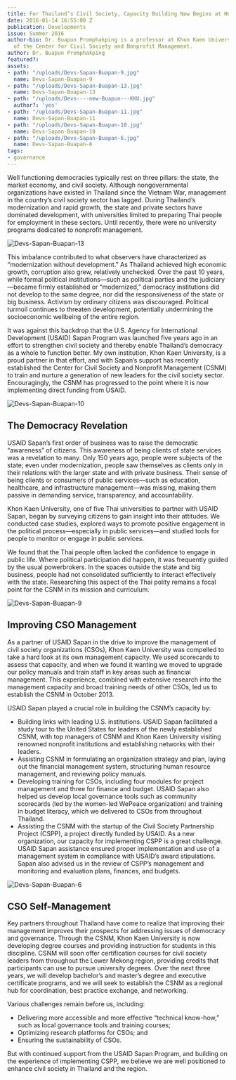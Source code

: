 ```yaml
---
title: For Thailand’s Civil Society, Capacity Building Now Begins at Home
date: 2016-01-14 16:55:00 Z
publication: Developments
issue: Summer 2016
author-bio: Dr. Buapun Promphakping is a professor at Khon Kaen University and director
  of the Center for Civil Society and Nonprofit Management.
author: Dr. Buapun Promphakping
featured?: 
assets:
- path: "/uploads/Devs-Sapan-Buapan-9.jpg"
  name: Devs-Sapan-Buapan-9
- path: "/uploads/Devs-Sapan-Buapan-13.jpg"
  name: Devs-Sapan-Buapan-13
- path: "/uploads/Devs----new-Buapun---KKU.jpg"
  author?: 'yes'
- path: "/uploads/Devs-Sapan-Buapan-11.jpg"
  name: Devs-Sapan-Buapan-11
- path: "/uploads/Devs-Sapan-Buapan-10.jpg"
  name: Devs-Sapan-Buapan-10
- path: "/uploads/Devs-Sapan-Buapan-6.jpg"
  name: Devs-Sapan-Buapan-6
tags:
- governance
---
```


Well functioning democracies typically rest on three pillars: the state, the market economy, and civil society. Although nongovernmental organizations have existed in Thailand since the Vietnam War, management in the country’s civil society sector has lagged. During Thailand’s modernization and rapid growth, the state and private sectors have dominated development, with universities limited to preparing Thai people for employment in these sectors. Until recently, there were no university programs dedicated to nonprofit management.





![Devs-Sapan-Buapan-13](/uploads/Devs-Sapan-Buapan-13.jpg) 

This imbalance contributed to what observers have characterized as “modernization without development.” As Thailand achieved high economic growth, corruption also grew, relatively unchecked. Over the past 10 years, while formal political institutions—such as political parties and the judiciary—became firmly established or “modernized,” democracy institutions did not develop to the same degree, nor did the responsiveness of the state or big business. Activism by ordinary citizens was discouraged. Political turmoil continues to threaten development, potentially undermining the socioeconomic wellbeing of the entire region.

It was against this backdrop that the U.S. Agency for International Development (USAID) Sapan Program was launched five years ago in an effort to strengthen civil society and thereby enable Thailand’s democracy as a whole to function better. My own institution, Khon Kaen University, is a proud partner in that effort, and with Sapan’s support has recently established the Center for Civil Society and Nonprofit Management (CSNM) to train and nurture a generation of new leaders for the civil society sector. Encouragingly, the CSNM has progressed to the point where it is now implementing direct funding from USAID.

![Devs-Sapan-Buapan-10](/uploads/Devs-Sapan-Buapan-10.jpg) 

## The Democracy Revelation

USAID Sapan’s first order of business was to raise the democratic “awareness” of citizens. This awareness of being clients of state services was a revelation to many. Only 150 years ago, people were subjects of the state; even under modernization, people saw themselves as clients only in their relations with the larger state and with private business. Their sense of being clients or consumers of public services—such as education, healthcare, and infrastructure management—was missing, making them passive in demanding service, transparency, and accountability.

Khon Kaen University, one of five Thai universities to partner with USAID Sapan, began by surveying citizens to gain insight into their attitudes. We conducted case studies, explored ways to promote positive engagement in the political process—especially in public services—and studied tools for people to monitor or engage in public services.

We found that the Thai people often lacked the confidence to engage in public life. Where political participation did happen, it was frequently guided by the usual powerbrokers. In the spaces outside the state and big business, people had not consolidated sufficiently to interact effectively with the state. Researching this aspect of the Thai polity remains a focal point for the CSNM in its mission and curriculum.

![Devs-Sapan-Buapan-9](/uploads/Devs-Sapan-Buapan-9.jpg) 

## Improving CSO Management 

As a partner of USAID Sapan in the drive to improve the management of civil society organizations (CSOs), Khon Kaen University was compelled to take a hard look at its own management capacity. We used scorecards to assess that capacity, and when we found it wanting we moved to upgrade our policy manuals and train staff in key areas such as financial management. This experience, combined with extensive research into the management capacity and broad training needs of other CSOs, led us to establish the CSNM in October 2013. 

USAID Sapan played a crucial role in building the CSNM’s capacity by:

* Building links with leading U.S. institutions. USAID Sapan facilitated a study tour to the United States for leaders of the newly established CSNM, with top managers of CSNM and Khon Kaen University visiting renowned nonprofit institutions and establishing networks with their leaders.
* Assisting CSNM in formulating an organization strategy and plan, laying out the financial management system, structuring human resource management, and reviewing policy manuals.
* Developing training for CSOs, including four modules for project management and three for finance and budget. USAID Sapan also helped us develop local governance tools such as community scorecards (led by the women-led WePeace organization) and training in budget literacy, which we delivered to CSOs from throughout Thailand.
* Assisting the CSNM with the startup of the Civil Society Partnership Project (CSPP), a project directly funded by USAID. As a new organization, our capacity for implementing CSPP is a great challenge. USAID Sapan assistance ensured proper implementation and use of a management system in compliance with USAID’s award stipulations. Sapan also advised us in the review of CSPP’s management and monitoring and evaluation plans, finances, and budgets.

![Devs-Sapan-Buapan-6](/uploads/Devs-Sapan-Buapan-6.jpg) 

## CSO Self-Management

Key partners throughout Thailand have come to realize that improving their management improves their prospects for addressing issues of democracy and governance. Through the CSNM, Khon Kaen University is now developing degree courses and providing instruction for students in this discipline. CSNM will soon offer certification courses for civil society leaders from throughout the Lower Mekong region, providing credits that participants can use to pursue university degrees. Over the next three years, we will develop bachelor’s and master’s degree and executive certificate programs, and we will seek to establish the CSNM as a regional hub for coordination, best practice exchange, and networking.

Various challenges remain before us, including:

* Delivering more accessible and more effective “technical know-how,” such as local governance tools and training courses;
* Optimizing research platforms for CSOs; and
* Ensuring the sustainability of CSOs. 

But with continued support from the USAID Sapan Program, and building on the experience of implementing CSPP, we believe we are well positioned to enhance civil society in Thailand and the region.
